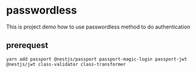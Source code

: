 # passwordless

This is project demo how to use passwordless method to do authentication


## prerequest 

```shell
yarn add passport @nestjs/passport passport-magic-login passport-jwt @nestjs/jwt class-validator class-transformer
```